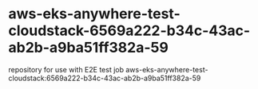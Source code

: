 # aws-eks-anywhere-test-cloudstack-6569a222-b34c-43ac-ab2b-a9ba51ff382a-59
repository for use with E2E test job aws-eks-anywhere-test-cloudstack:6569a222-b34c-43ac-ab2b-a9ba51ff382a-59
